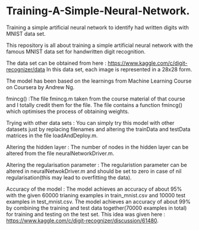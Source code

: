 # Training-A-Simple-Neural-Network.
Training a simple artificial neural network to identify had written digits with MNIST data set.

This repository is all about training a simple artificial neural network with the famous MNIST data set for handwritten digit recognition. 

The data set can be obtained from here : https://www.kaggle.com/c/digit-recognizer/data
In this data set, each image is represented in a 28x28 form.

The model has been based on the learnings from Machine Learning Course on Coursera by Andrew Ng. 

fmincg() :The file fmincg.m taken from the course material of that course and I totally credit them for the file. The file contains a function fmincg() which optimises the process of obtaining weights. 

Trying with other data sets :
You can simply try this model with other datasets just by replacing filenames and altering the trainData and testData matrices in the file loadAndDeploy.m. 

Altering the hidden layer : 
The number of nodes in the hidden layer can be altered from the file neuralNetworkDriver.m.

Altering the regularisation parameter :
The regularistion parameter can be altered in neuralNetwokDriver.m and should be set to zero in case of nil regularisation(this may lead to overfitting the data).

Accuracy of the model : 
The model achieves an accuracy of about 95% with the given 60000 trianing examples in train_mnist.csv and 10000 test examples in test_mnist.csv.
The model achieves an accuracy of about 99% by combining the training and test data together(70000 examples in total) for training and testing on the test set. This idea was given here : https://www.kaggle.com/c/digit-recognizer/discussion/61480.

